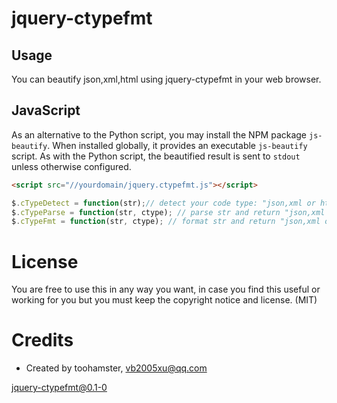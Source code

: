 # jquery-ctypefmt


## Usage
You can beautify json,xml,html using jquery-ctypefmt in your web browser.


## JavaScript

As an alternative to the Python script, you may install the NPM package `js-beautify`. When installed globally, it provides an executable `js-beautify` script. As with the Python script, the beautified result is sent to `stdout` unless otherwise configured.

```html
<script src="//yourdomain/jquery.ctypefmt.js"></script>
```

```js
$.cTypeDetect = function(str);// detect your code type: "json,xml or html" will return
$.cTypeParse = function(str, ctype); // parse str and return "json,xml or html" Object, if ctype not set,the type will auto detect.
$.cTypeFmt = function(str, ctype); // format str and return "json,xml or html" style string, if ctype not set,the type will auto detect.
```

# License

You are free to use this in any way you want, in case you find this
useful or working for you but you must keep the copyright notice and license. (MIT)

# Credits

* Created by toohamster, <vb2005xu@qq.com>

jquery-ctypefmt@0.1-0
